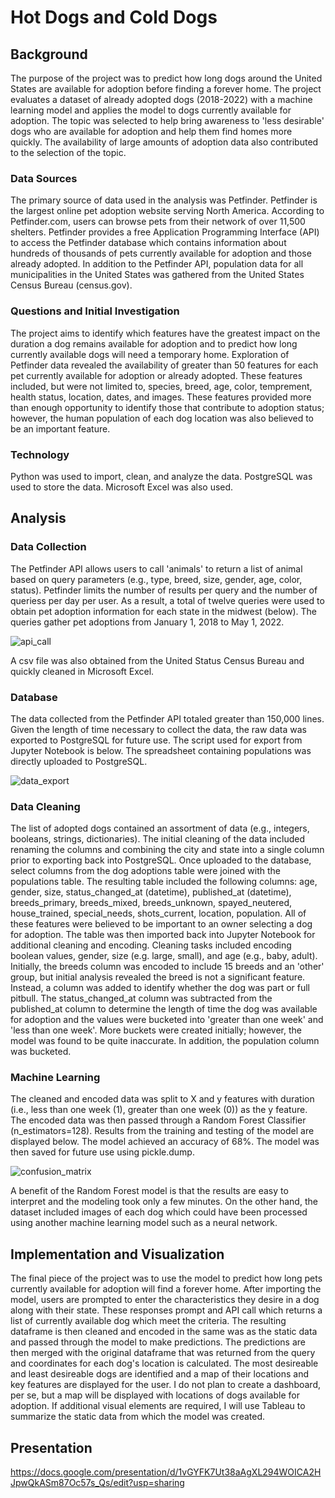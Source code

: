 # Hot Dogs and Cold Dogs

## Background
The purpose of the project was to predict how long dogs around the United States are available for adoption before finding a forever home. The project evaluates a dataset of already adopted dogs (2018-2022) with a machine learning model and applies the model to dogs currently available for adoption. The topic was selected to help bring awareness to 'less desirable' dogs who are available for adoption and help them find homes more quickly. The availability of large amounts of adoption data also contributed to the selection of the topic.

### Data Sources
The primary source of data used in the analysis was Petfinder. Petfinder is the largest online pet adoption website serving North America. According to Petfinder.com, users can browse pets from their network of over 11,500 shelters. Petfinder provides a free Application Programming Interface (API) to access the Petfinder database which contains information about hundreds of thousands of pets currently available for adoption and those already adopted. In addition to the Petfinder API, population data for all municipalities in the United States was gathered from the United States Census Bureau (census.gov).

### Questions and Initial Investigation
The project aims to identify which features have the greatest impact on the duration a dog remains available for adoption and to predict how long currently available dogs will need a temporary home. Exploration of Petfinder data revealed the availability of greater than 50 features for each pet currently available for adoption or already adopted. These features included, but were not limited to, species, breed, age, color, temprement, health status, location, dates, and images. These features provided more than enough opportunity to identify those that contribute to adoption status; however, the human population of each dog location was also believed to be an important feature.

### Technology
Python was used to import, clean, and analyze the data. PostgreSQL was used to store the data. Microsoft Excel was also used.

## Analysis

### Data Collection
The Petfinder API allows users to call 'animals' to return a list of animal based on query parameters (e.g., type, breed, size, gender, age, color, status). Petfinder limits the number of results per query and the number of queriess per day per user. As a result, a total of twelve queries were used to obtain pet adoption information for each state in the midwest (below). The queries gather pet adoptions from January 1, 2018 to May 1, 2022.

![api_call](https://user-images.githubusercontent.com/96216947/170718619-2dedfb5a-ecc0-4236-b432-4da7c35c676c.PNG)

A csv file was also obtained from the United Status Census Bureau and quickly cleaned in Microsoft Excel.

### Database
The data collected from the Petfinder API totaled greater than 150,000 lines. Given the length of time necessary to collect the data, the raw data was exported to PostgreSQL for future use. The script used for export from Jupyter Notebook is below. The spreadsheet containing populations was directly uploaded to PostgreSQL.

![data_export](https://user-images.githubusercontent.com/96216947/170719519-53ec2fb3-f827-4900-822b-fb2be93b58e6.PNG)

### Data Cleaning
The list of adopted dogs contained an assortment of data (e.g., integers, booleans, strings, dictionaries). The initial cleaning of the data included renaming the columns and combining the city and state into a single column prior to exporting back into PostgreSQL. Once uploaded to the database, select columns from the dog adoptions table were joined with the populations table. The resulting table included the following columns: age, gender, size, status_changed_at (datetime), published_at (datetime), breeds_primary, breeds_mixed, breeds_unknown, spayed_neutered, house_trained, special_needs, shots_current, location, population. All of these features were believed to be important to an owner selecting a dog for adoption. The table was then imported back into Jupyter Notebook for additional cleaning and encoding. Cleaning tasks included encoding boolean values, gender, size (e.g. large, small), and age (e.g., baby, adult). Initially, the breeds column was encoded to include 15 breeds and an 'other' group, but initial analysis revealed the breed is not a significant feature. Instead, a column was added to identify whether the dog was part or full pitbull. The status_changed_at column was subtracted from the published_at column to determine the length of time the dog was available for adoption and the values were bucketed into 'greater than one week' and 'less than one week'. More buckets were created initially; however, the model was found to be quite inaccurate. In addition, the population column was bucketed.

### Machine Learning
The cleaned and encoded data was split to X and y features with duration (i.e., less than one week (1), greater than one week (0)) as the y feature. The encoded data was then passed through a Random Forest Classifier (n_estimators=128). Results from the training and testing of the model are displayed below. The model achieved an accuracy of 68%. The model was then saved for future use using pickle.dump.

![confusion_matrix](https://user-images.githubusercontent.com/96216947/170724888-2c6d7a2f-cf1d-44f6-a532-1c4ef02e0901.PNG)

A benefit of the Random Forest model is that the results are easy to interpret and the modeling took only a few minutes. On the other hand, the dataset included images of each dog which could have been processed using another machine learning model such as a neural network. 

## Implementation and Visualization
The final piece of the project was to use the model to predict how long pets currently available for adoption will find a forever home. After importing the model, users are prompted to enter the characteristics they desire in a dog along with their state. These responses prompt and API call which returns a list of currently available dog which meet the criteria. The resulting dataframe is then cleaned and encoded in the same was as the static data and passed through the model to make predictions. The predictions are then merged with the original dataframe that was returned from the query and coordinates for each dog's location is calculated. The most desireable and least desireable dogs are identified and a map of their locations and key features are displayed for the user. I do not plan to create a dashboard, per se, but a map will be displayed with locations of dogs available for adoption. If additional visual elements are required, I will use Tableau to summarize the static data from which the model was created.

## Presentation
https://docs.google.com/presentation/d/1vGYFK7Ut38aAgXL294WOICA2HJpwQkASm87Oc57s_Qs/edit?usp=sharing

